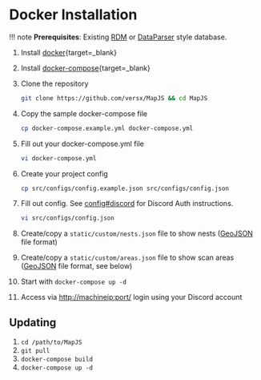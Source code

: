 # Docker Installation

!!! note
    **Prerequisites**:
    Existing [RDM](https://github.com/RealDeviceMap/RealDeviceMap) or [DataParser](https://github.com/versx/DataParser) style database.

1. Install [docker]{target=_blank}
1. Install [docker-compose]{target=_blank}
1. Clone the repository

    ```sh
    git clone https://github.com/versx/MapJS && cd MapJS
    ```

1. Copy the sample docker-compose file

    ```sh
    cp docker-compose.example.yml docker-compose.yml
    ```

1. Fill out your docker-compose.yml file

    ```sh
    vi docker-compose.yml
    ```

1. Create your project config

    ```sh
    cp src/configs/config.example.json src/configs/config.json
    ```

1. Fill out config. See [config#discord] for Discord Auth instructions.

    ```sh
    vi src/configs/config.json
    ```

1. Create/copy a `static/custom/nests.json` file to show nests ([GeoJSON] file format)
1. Create/copy a `static/custom/areas.json` file to show scan areas ([GeoJSON] file format, see below)
1. Start with `docker-compose up -d`
1. Access via [http://machineip:port/]() login using your Discord account

## Updating

1. `cd /path/to/MapJS`
1. `git pull`
1. `docker-compose build`
1. `docker-compose up -d`


[docker]: https://docs.docker.com/get-docker/
[docker-compose]: https://docs.docker.com/compose/install/
[config#discord]: ../configuration/config.md#discord
[GeoJSON]: ../configuration/geojson.md
